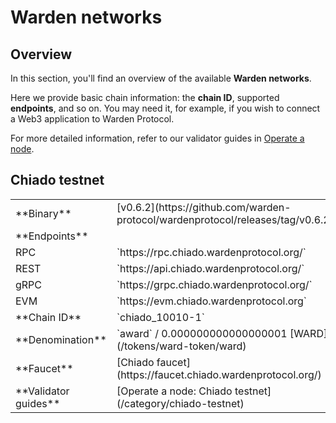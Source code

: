﻿---
sidebar_position: 6
---

# Warden networks

## Overview

In this section, you'll find an overview of the available **Warden networks**.

Here we provide basic chain information: the **chain ID**, supported **endpoints**, and so on. You may need it, for example, if you wish to connect a Web3 application to Warden Protocol.

For more detailed information, refer to our validator guides in [Operate a node](/operate-a-node/introduction).

## Chiado testnet

<table>
  <tr>
    <td>**Binary**</td>
    <td>[v0.6.2](https://github.com/warden-protocol/wardenprotocol/releases/tag/v0.6.2)</td>
  </tr>
  <tr>
    <td>**Endpoints**</td>
    <tr>
      <td>RPC</td>
      <td>`https://rpc.chiado.wardenprotocol.org/`</td>
    </tr>
    <tr>
      <td>REST</td>
      <td>`https://api.chiado.wardenprotocol.org/`</td>
    </tr>
    <tr>
      <td>gRPC</td>
      <td>`https://grpc.chiado.wardenprotocol.org/`</td>
    </tr>
    <tr>
      <td>EVM</td>
      <td>`https://evm.chiado.wardenprotocol.org`</td>
    </tr>
  </tr>
  <tr>
    <td>**Chain ID**</td>
    <td>`chiado_10010-1`</td>
  </tr>
  <tr>
    <td>**Denomination**</td>
    <td>`award` / 0.000000000000000001 [WARD](/tokens/ward-token/ward)</td>
  </tr>
  <tr>
    <td>**Faucet**</td>
    <td>[Chiado faucet](https://faucet.chiado.wardenprotocol.org/)</td>
  </tr>
  <tr>
    <td>**Validator guides**</td>
    <td>[Operate a node: Chiado testnet](/category/chiado-testnet)</td>
  </tr>
</table>
